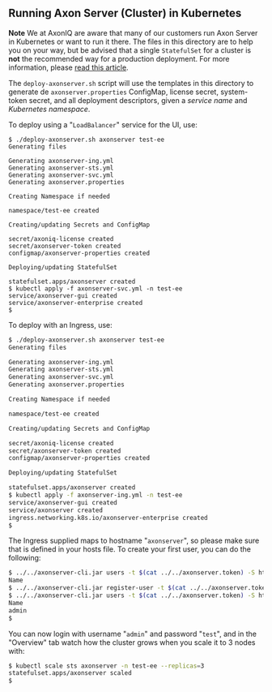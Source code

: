 <!-- Copyright 2020 AxonIQ B.V.

   Licensed under the Apache License, Version 2.0 (the "License");
   you may not use this file except in compliance with the License.
   You may obtain a copy of the License at

       http://www.apache.org/licenses/LICENSE-2.0

   Unless required by applicable law or agreed to in writing, software
   distributed under the License is distributed on an "AS IS" BASIS,
   WITHOUT WARRANTIES OR CONDITIONS OF ANY KIND, either express or implied.
   See the License for the specific language governing permissions and
   limitations under the License. -->

## Running Axon Server (Cluster) in Kubernetes

**Note** We at AxonIQ are aware that many of our customers run Axon Server in Kubernetes or want to run it there. The files in this directory are to help you on your way, but be advised that a single `StatefulSet` for a cluster is **not** the recommended way for a production deployment. For more information, please [read this article](https://axoniq.io/blog-overview/revisiting-axon-server-in-containers).

The `deploy-axonserver.sh` script will use the templates in this directory to generate de `axonserver.properties` ConfigMap, license secret, system-token secret, and all deployment descriptors, given a _service name_ and _Kubernetes namespace_.

To deploy using a "`LoadBalancer`" service for the UI, use:

```text
$ ./deploy-axonserver.sh axonserver test-ee
Generating files

Generating axonserver-ing.yml
Generating axonserver-sts.yml
Generating axonserver-svc.yml
Generating axonserver.properties

Creating Namespace if needed

namespace/test-ee created

Creating/updating Secrets and ConfigMap

secret/axoniq-license created
secret/axonserver-token created
configmap/axonserver-properties created

Deploying/updating StatefulSet

statefulset.apps/axonserver created
$ kubectl apply -f axonserver-svc.yml -n test-ee
service/axonserver-gui created
service/axonserver-enterprise created
$ 
```

To deploy with an Ingress, use:

```bash
$ ./deploy-axonserver.sh axonserver test-ee
Generating files

Generating axonserver-ing.yml
Generating axonserver-sts.yml
Generating axonserver-svc.yml
Generating axonserver.properties

Creating Namespace if needed

namespace/test-ee created

Creating/updating Secrets and ConfigMap

secret/axoniq-license created
secret/axonserver-token created
configmap/axonserver-properties created

Deploying/updating StatefulSet

statefulset.apps/axonserver created
$ kubectl apply -f axonserver-ing.yml -n test-ee
service/axonserver-gui created
service/axonserver created
ingress.networking.k8s.io/axonserver-enterprise created
$ 
```

The Ingress supplied maps to hostname "`axonserver`", so please make sure that is defined in your hosts file. To create your first user, you can do the following:

```bash
$ ../../axonserver-cli.jar users -t $(cat ../../axonserver.token) -S http://axonserver:80
Name
$ ../../axonserver-cli.jar register-user -t $(cat ../../axonserver.token) -S http://axonserver:80 -u admin -p test -r ADMIN@_admin
$ ../../axonserver-cli.jar users -t $(cat ../../axonserver.token) -S http://axonserver:80
Name
admin
$
```

You can now login with username "`admin`" and password "`test`", and in the "Overview" tab watch how the cluster grows when you scale it to 3 nodes with:

```bash
$ kubectl scale sts axonserver -n test-ee --replicas=3
statefulset.apps/axonserver scaled
$
```